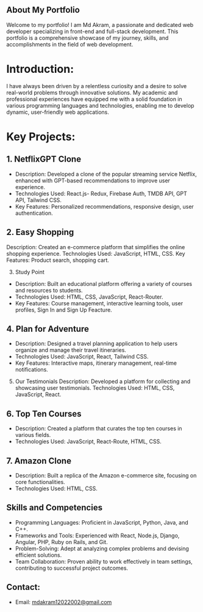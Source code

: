 ## About My Portfolio
Welcome to my portfolio! I am Md Akram, a passionate and dedicated web developer specializing in front-end and full-stack development. This portfolio is a comprehensive showcase of my journey, skills, and accomplishments in the field of web development.

# Introduction:
I have always been driven by a relentless curiosity and a desire to solve real-world problems through innovative solutions. My academic and professional experiences have equipped me with a solid foundation in various programming languages and technologies, enabling me to develop dynamic, user-friendly web applications.

# Key Projects:

## 1. NetflixGPT Clone
- Description: Developed a clone of the popular streaming service Netflix, enhanced with GPT-based recommendations to improve user experience.
- Technologies Used: React.js- Redux, Firebase Auth, TMDB API, GPT API, Tailwind CSS.
- Key Features: Personalized recommendations, responsive design, user authentication.

## 2. Easy Shopping
Description: Created an e-commerce platform that simplifies the online shopping experience.
Technologies Used: JavaScript, HTML, CSS.
Key Features: Product search, shopping cart.

3. Study Point
- Description: Built an educational platform offering a variety of courses and resources to students.
- Technologies Used: HTML, CSS, JavaScript, React-Router.
- Key Features: Course management, interactive learning tools, user profiles, Sign In and Sign Up Feacture.

## 4. Plan for Adventure
- Description: Designed a travel planning application to help users organize and manage their travel itineraries.
- Technologies Used: JavaScript, React, Tailwind CSS.
- Key Features: Interactive maps, itinerary management, real-time notifications.

5. Our Testimonials
Description: Developed a platform for collecting and showcasing user testimonials.
Technologies Used: HTML, CSS, JavaScript, React.

## 6. Top Ten Courses
- Description: Created a platform that curates the top ten courses in various fields.
- Technologies Used: JavaScript, React-Route, HTML, CSS.

## 7. Amazon Clone
- Description: Built a replica of the Amazon e-commerce site, focusing on core functionalities.
- Technologies Used: HTML, CSS.

## Skills and Competencies

- Programming Languages: Proficient in JavaScript, Python, Java, and C++.
- Frameworks and Tools: Experienced with React, Node.js, Django, Angular, PHP, Ruby on Rails, and Git.
- Problem-Solving: Adept at analyzing complex problems and devising efficient solutions.
- Team Collaboration: Proven ability to work effectively in team settings, contributing to successful project outcomes.

## Contact: 
- Email: mdakram12022002@gmail.com
